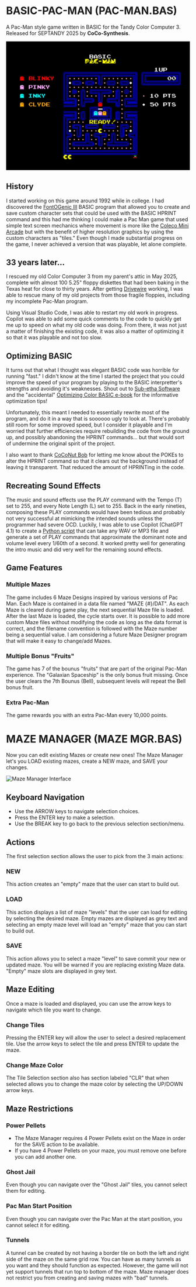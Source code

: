 # BASIC-PAC-MAN (PAC-MAN.BAS)

A Pac-Man style game written in BASIC for the Tandy Color Computer 3.
Released for SEPTANDY 2025 by **CoCo-Synthesis**.

![Pac-Man Start Screen](Ready%20Screenshot.jpg)

## History

I started working on this game around 1992 while in college.  I had discovered the [FontOGenic III](https://colorcomputerarchive.com/repo/Disks/Applications/Fontogenic%203%20%28Todd%20Knudsen%29%20%28Coco%203%29.zip) BASIC program that allowed you to create and save custom character sets that could be used with the BASIC HPRINT command and this had me thinking I could make a Pac Man game that used simple text screen mechanics where movement is more like the [Coleco Mini Arcade](https://itizso.itch.io/coleco-pacman) but with the benefit of higher resolution graphics by using the custom characters as "tiles." Even though I made substantial progress on the game, I never achieved a version that was playable, let alone complete.

## 33 years later...

I rescued my old Color Computer 3 from my parent's attic in May 2025, complete with almost 100 5.25" floppy diskettes that had been baking in the Texas heat for close to thirty years.  After getting [Drivewire](https://www.cocopedia.com/wiki/index.php/Getting_Started_with_DriveWire) working, I was able to rescue many of my old projects from those fragile floppies, including my incomplete Pac-Man program.

Using Visual Studio Code, I was able to restart my old work in progress.  Copilot was able to add some quick comments to the code to quickly get me up to speed on what my old code was doing.  From there, it was not just a matter of finishing the existing code, it was also a matter of optimizing it so that it was playable and not too slow.

## Optimizing BASIC

It turns out that what I thought was elegant BASIC code was horrible for running "fast."  I didn't know at the time I started the project that you could improve the speed of your program by playing to the BASIC interpretter's strengths and avoiding it's weaknesses.  Shout out to [Sub-etha Software](https://subethasoftware.com/) and the "accidental" [Optimizing Color BASIC e-book](https://colorcomputerarchive.com/repo/Documents/Books/Optimizing%20Color%20BASIC%20(Allen%20C.%20Huffman).pdf) for the informative optimization tips!

Unfortunately, this meant I needed to essentially rewrite most of the program, and do it in a way that is soooooo ugly to look at.  There's probably still room for some improved speed, but I consider it playable and I'm worried that further efficiencies require rebuilding the code from the ground up, and possibly abandoning the HPRINT commands... but that would sort of undermine the original spirit of the project. 

I also want to thank [CoCoNut Bob](https://www.youtube.com/@CoCoNutBob) for letting me know about the POKEs to alter the HPRINT command so that it clears out the background instead of leaving it transparent.  That reduced the amount of HPRINTing in the code.

## Recreating Sound Effects

The music and sound effects use the PLAY command with the Tempo (T) set to 255, and every Note Length (L) set to 255.  Back in the early nineties, composing these PLAY commands would have been tedious and probably not very successful at mimicking the intended sounds unless the programmer had severe OCD.  Luckily, I was able to use Copilot (ChatGPT 4.1) to create a [Python script](ConvertWav2Play.py) that can take any WAV or MP3 file and generate a set of PLAY commands that approximate the dominant note and volume level every 1/60th of a second.  It worked pretty well for generating the intro music and did very well for the remaining sound effects.

## Game Features

### Multiple Mazes
The game includes 6 Maze Designs inspired by various versions of Pac Man.  Each Maze is contained in a data file named "MAZE {#}/DAT".  As each Maze is cleared during game play, the next sequential Maze file is loaded.  After the last Maze is loaded, the cycle starts over.  It is possible to add more custom Maze files without modifying the code as long as the data format is correct, and the filename convention is followed with the Maze number being a sequential value.  I am considering a future Maze Designer program that will make it easy to change/add Mazes.

### Multiple Bonus "Fruits"
The game has 7 of the bounus "fruits" that are part of the original Pac-Man experience.  The "Galaxian Spaceship" is the only bonus fruit missing.  Once the user clears the 7th Bounus (Bell), subsequent levels will repeat the Bell bonus fruit.

### Extra Pac-Man
The game rewards you with an extra Pac-Man every 10,000 points.

# MAZE MANAGER (MAZE MGR.BAS)

Now you can edit existing Mazes or create new ones!  The Maze Manager let's you LOAD existing mazes, create a NEW maze, and SAVE your changes.

![Maze Manager Interface](Maze%20Manager%Interface.jpg)

## Keyboard Navigation
- Use the ARROW keys to navigate selection choices.
- Press the ENTER key to make a selection.
- Use the BREAK key to go back to the previous selection section/menu.
## Actions
The first selection section allows the user to pick from the 3 main actions:
### NEW
This action creates an "empty" maze that the user can start to build out.
### LOAD
This action displays a list of maze "levels" that the user can load for editing by selecting the desired maze. Empty mazes are displayed as grey text and selecting an empty maze level will load an "empty" maze that you can start to build out.
### SAVE
This action allows you to select a maze "level" to save commit your new or updated maze.  You will be warned if you are replacing existing Maze data.  "Empty" maze slots are displayed in grey text.
## Maze Editing
Once a maze is loaded and displayed, you can use the arrow keys to navigate which tile you want to change.
### Change Tiles
Pressing the ENTER key will allow the user to select a desired replacement tile.  Use the arrow keys to select the tile and press ENTER to update the maze.
### Change Maze Color
The Tile Selection section also has section labeled "CLR" that when selected allows you to change the maze color by selecting the UP/DOWN arrow keys.
## Maze Restrictions
### Power Pellets
- The Maze Manager requires 4 Power Pellets exist on the Maze in order for the SAVE action to be available.
- If you have 4 Power Pellets on your maze, you must remove one before you can add another one.
### Ghost Jail
Even though you can navigate over the "Ghost Jail" tiles, you cannot select them for editing.
### Pac Man Start Position
Even though you can navigate over the Pac Man at the start position, you cannot select it for editing.
### Tunnels
A tunnel can be created by not having a border tile on both the left and right side of the maze on the same grid row.  You can have as many tunnels as you want and they should function as expected.  However, the game will not yet support tunnels that run top to bottom of the maze.  Maze manager does not restrict you from creating and saving mazes with "bad" tunnels.


